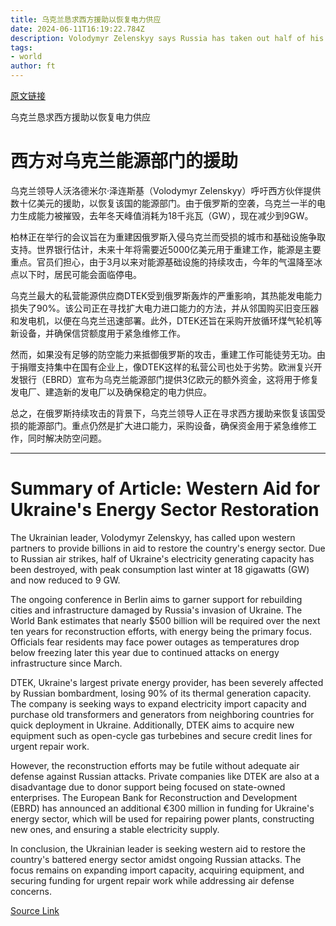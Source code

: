 ```yaml
---
title: 乌克兰恳求西方援助以恢复电力供应
date: 2024-06-11T16:19:22.784Z
description: Volodymyr Zelenskyy says Russia has taken out half of his country’s electricity generating capacity
tags: 
- world
author: ft
---
```


[原文链接](https://ft.com/content/a3cc326d-04a8-4551-8d43-f097eb0c8c9b)

乌克兰恳求西方援助以恢复电力供应

# 西方对乌克兰能源部门的援助

乌克兰领导人沃洛德米尔·泽连斯基（Volodymyr Zelenskyy）呼吁西方伙伴提供数十亿美元的援助，以恢复该国的能源部门。由于俄罗斯的空袭，乌克兰一半的电力生成能力被摧毁，去年冬天峰值消耗为18千兆瓦（GW），现在减少到9GW。

柏林正在举行的会议旨在为重建因俄罗斯入侵乌克兰而受损的城市和基础设施争取支持。世界银行估计，未来十年将需要近5000亿美元用于重建工作，能源是主要重点。官员们担心，由于3月以来对能源基础设施的持续攻击，今年的气温降至冰点以下时，居民可能会面临停电。

乌克兰最大的私营能源供应商DTEK受到俄罗斯轰炸的严重影响，其热能发电能力损失了90%。该公司正在寻找扩大电力进口能力的方法，并从邻国购买旧变压器和发电机，以便在乌克兰迅速部署。此外，DTEK还旨在采购开放循环煤气轮机等新设备，并确保信贷额度用于紧急维修工作。

然而，如果没有足够的防空能力来抵御俄罗斯的攻击，重建工作可能徒劳无功。由于捐赠支持集中在国有企业上，像DTEK这样的私营公司也处于劣势。欧洲复兴开发银行（EBRD）宣布为乌克兰能源部门提供3亿欧元的额外资金，这将用于修复发电厂、建造新的发电厂以及确保稳定的电力供应。

总之，在俄罗斯持续攻击的背景下，乌克兰领导人正在寻求西方援助来恢复该国受损的能源部门。重点仍然是扩大进口能力，采购设备，确保资金用于紧急维修工作，同时解决防空问题。

---

 # Summary of Article: Western Aid for Ukraine's Energy Sector Restoration

The Ukrainian leader, Volodymyr Zelenskyy, has called upon western partners to provide billions in aid to restore the country's energy sector. Due to Russian air strikes, half of Ukraine's electricity generating capacity has been destroyed, with peak consumption last winter at 18 gigawatts (GW) and now reduced to 9 GW.

The ongoing conference in Berlin aims to garner support for rebuilding cities and infrastructure damaged by Russia's invasion of Ukraine. The World Bank estimates that nearly $500 billion will be required over the next ten years for reconstruction efforts, with energy being the primary focus. Officials fear residents may face power outages as temperatures drop below freezing later this year due to continued attacks on energy infrastructure since March.

DTEK, Ukraine's largest private energy provider, has been severely affected by Russian bombardment, losing 90% of its thermal generation capacity. The company is seeking ways to expand electricity import capacity and purchase old transformers and generators from neighboring countries for quick deployment in Ukraine. Additionally, DTEK aims to acquire new equipment such as open-cycle gas turbebines and secure credit lines for urgent repair work.

However, the reconstruction efforts may be futile without adequate air defense against Russian attacks. Private companies like DTEK are also at a disadvantage due to donor support being focused on state-owned enterprises. The European Bank for Reconstruction and Development (EBRD) has announced an additional €300 million in funding for Ukraine's energy sector, which will be used for repairing power plants, constructing new ones, and ensuring a stable electricity supply.

In conclusion, the Ukrainian leader is seeking western aid to restore the country's battered energy sector amidst ongoing Russian attacks. The focus remains on expanding import capacity, acquiring equipment, and securing funding for urgent repair work while addressing air defense concerns.

[Source Link](https://ft.com/content/a3cc326d-04a8-4551-8d43-f097eb0c8c9b)

